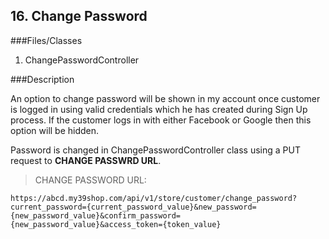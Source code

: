 ## 16. Change Password

###Files/Classes

1. ChangePasswordController 

###Description

An option to change password will be shown in my account once customer is logged in using valid credentials which he has created during Sign Up process. If the customer logs in with either Facebook or Google then this option will be hidden.

Password is changed in ChangePasswordController class using a PUT request to **CHANGE PASSWRD URL**.

>CHANGE PASSWORD URL:

```API
https://abcd.my39shop.com/api/v1/store/customer/change_password?current_password={current_password_value}&new_password={new_password_value}&confirm_password={new_password_value}&access_token={token_value}
```
